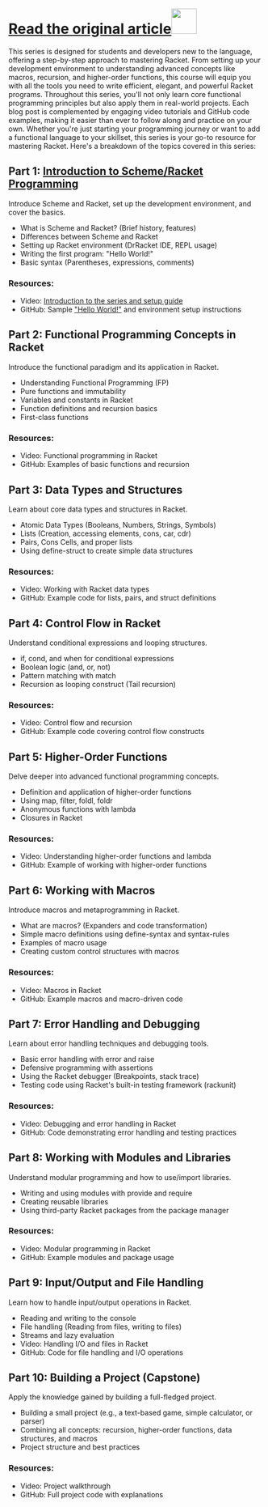 # [Read the original article](https://learnhowto.vercel.app/blog/programming/schema/racket/blog-series-schema-racket-programming-video-github-course-repository)<img src="https://raw.githubusercontent.com/FortAwesome/Font-Awesome/6.x/svgs/solid/crown.svg" width="50" height="50">

This series is designed for students and developers new to the language, offering a step-by-step approach to mastering Racket. From setting up your development environment to understanding advanced concepts like macros, recursion, and higher-order functions, this course will equip you with all the tools you need to write efficient, elegant, and powerful Racket programs.
Throughout this series, you'll not only learn core functional programming principles but also apply them in real-world projects. Each blog post is complemented by engaging video tutorials and GitHub code examples, making it easier than ever to follow along and practice on your own.
Whether you're just starting your programming journey or want to add a functional language to your skillset, this series is your go-to resource for mastering Racket.
Here's a breakdown of the topics covered in this series:

<InArticleAd />

## Part 1: [Introduction to Scheme/Racket Programming](https://learnhowto.vercel.app/blog/programming/schema/racket/Introduction-to-scheme-racket-programming-series-part-1)
Introduce Scheme and Racket, set up the development environment, and cover the basics.
- What is Scheme and Racket? (Brief history, features)
- Differences between Scheme and Racket
- Setting up Racket environment (DrRacket IDE, REPL usage)
- Writing the first program: "Hello World!"
- Basic syntax (Parentheses, expressions, comments)

### Resources:
- Video: [Introduction to the series and setup guide](https://www.youtube.com/@atnasimstgyt)
- GitHub: Sample ["Hello World!"](https://github.com/nasimstg/racket-programming-series/blob/main/Part%201%20Introduction%20to%20Scheme%20Racket%20Programming/1%20A%20Hello%20World%20.rkt) and environment setup instructions

## Part 2: Functional Programming Concepts in Racket
Introduce the functional paradigm and its application in Racket.
- Understanding Functional Programming (FP)
- Pure functions and immutability
- Variables and constants in Racket
- Function definitions and recursion basics
- First-class functions
### Resources:
- Video: Functional programming in Racket
- GitHub: Examples of basic functions and recursion

## Part 3: Data Types and Structures
Learn about core data types and structures in Racket.
- Atomic Data Types (Booleans, Numbers, Strings, Symbols)
- Lists (Creation, accessing elements, cons, car, cdr)
- Pairs, Cons Cells, and proper lists
- Using define-struct to create simple data structures
### Resources:
- Video: Working with Racket data types
- GitHub: Example code for lists, pairs, and struct definitions

## Part 4: Control Flow in Racket
Understand conditional expressions and looping structures.
- if, cond, and when for conditional expressions
- Boolean logic (and, or, not)
- Pattern matching with match
- Recursion as looping construct (Tail recursion)
### Resources:
- Video: Control flow and recursion
- GitHub: Example code covering control flow constructs

<InArticleAd />

## Part 5: Higher-Order Functions
Delve deeper into advanced functional programming concepts.
- Definition and application of higher-order functions
- Using map, filter, foldl, foldr
- Anonymous functions with lambda
- Closures in Racket
### Resources:
- Video: Understanding higher-order functions and lambda
- GitHub: Example of working with higher-order functions

## Part 6: Working with Macros
Introduce macros and metaprogramming in Racket.
- What are macros? (Expanders and code transformation)
- Simple macro definitions using define-syntax and syntax-rules
- Examples of macro usage
- Creating custom control structures with macros
### Resources:
- Video: Macros in Racket
- GitHub: Example macros and macro-driven code

## Part 7: Error Handling and Debugging
Learn about error handling techniques and debugging tools.
- Basic error handling with error and raise
- Defensive programming with assertions
- Using the Racket debugger (Breakpoints, stack trace)
- Testing code using Racket's built-in testing framework (rackunit)
### Resources:
- Video: Debugging and error handling in Racket
- GitHub: Code demonstrating error handling and testing practices

## Part 8: Working with Modules and Libraries
Understand modular programming and how to use/import libraries.
- Writing and using modules with provide and require
- Creating reusable libraries
- Using third-party Racket packages from the package manager
### Resources:
- Video: Modular programming in Racket
- GitHub: Example modules and package usage

## Part 9: Input/Output and File Handling
Learn how to handle input/output operations in Racket.
- Reading and writing to the console
- File handling (Reading from files, writing to files)
- Streams and lazy evaluation
- Video: Handling I/O and files in Racket
- GitHub: Code for file handling and I/O operations

## Part 10: Building a Project (Capstone)
Apply the knowledge gained by building a full-fledged project.
- Building a small project (e.g., a text-based game, simple calculator, or parser)
- Combining all concepts: recursion, higher-order functions, data structures, and macros
- Project structure and best practices
### Resources:
- Video: Project walkthrough
- GitHub: Full project code with explanations

